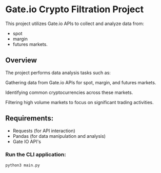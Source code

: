 # Gate.io Crypto Filtration Project
This project utilizes Gate.io APIs to collect and analyze data from:
- spot
-  margin
-  futures markets.

## Overview
The project performs data analysis tasks such as:

Gathering data from Gate.io APIs for spot, margin, and futures markets.

Identifying common cryptocurrencies across these markets.

Filtering high volume markets to focus on significant trading activities.

## Requirements:
- Requests (for API interaction)
- Pandas (for data manipulation and analysis)
- Gate IO API's

### Run the CLI application:

```bash
python3 main.py
```
